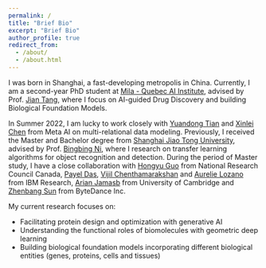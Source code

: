 ```yaml
---
permalink: /
title: "Brief Bio"
excerpt: "Brief Bio"
author_profile: true
redirect_from: 
  - /about/
  - /about.html
---
```


I was born in Shanghai, a fast-developing metropolis in China. 
Currently, I am a second-year PhD student at [Mila - Quebec AI Institute](https://mila.quebec/en/), advised by Prof. [Jian Tang](https://jian-tang.com/), 
where I focus on AI-guided Drug Discovery and building Biological Foundation Models. 

[//]: # (I am also a startup member of [BioGeometry]&#40;https://www.biogeom.com/&#41;, where we aim at facilitating Protein Design with Generative AI. )

In Summer 2022, I am lucky to work closely with [Yuandong Tian](https://yuandong-tian.com/) and [Xinlei Chen](https://xinleic.xyz/) from Meta AI on multi-relational data modeling.
Previously, I received the Master and Bachelor degree from [Shanghai Jiao Tong University](http://en.sjtu.edu.cn/), advised by Prof. [Bingbing Ni](https://scholar.google.com/citations?hl=zh-CN&user=eUbmKwYAAAAJ), where I research on transfer learning algorithms for object recognition and detection. 
During the period of Master study, I have a close collaboration with [Hongyu Guo](http://www.site.uottawa.ca/~hguo028/mainpage.htm) from National Research Council Canada, 
[Payel Das](https://scholar.google.com/citations?user=1vs31MgAAAAJ&hl=en), [Vijil Chenthamarakshan](https://scholar.google.com/citations?user=g9hboJ0AAAAJ&hl=en) and [Aurelie Lozano](https://scholar.google.com/citations?user=4wTGaDsAAAAJ&hl=en) from IBM Research, [Arian Jamasb](http://jamasb.io/) from University of Cambridge and [Zhenbang Sun](https://www.linkedin.com/in/zhenbang-sun-11581439/?originalSubdomain=cn) from ByteDance Inc.

My current research focuses on:

- Facilitating protein design and optimization with generative AI
- Understanding the functional roles of biomolecules with geometric deep learning
- Building biological foundation models incorporating different biological entities (genes, proteins, cells and tissues)
